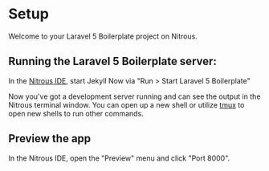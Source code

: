 # Setup

Welcome to your Laravel 5 Boilerplate project on Nitrous.

## Running the Laravel 5 Boilerplate server:

In the [Nitrous IDE](https://community.nitrous.io/docs/ide-overview), start Jekyll Now via "Run > Start Laravel 5 Boilerplate"

Now you've got a development server running and can see the output in the Nitrous terminal window. You can open up a new shell or utilize [tmux](https://community.nitrous.io/docs/tmux) to open new shells to run other commands.

## Preview the app

In the Nitrous IDE, open the "Preview" menu and click "Port 8000".
